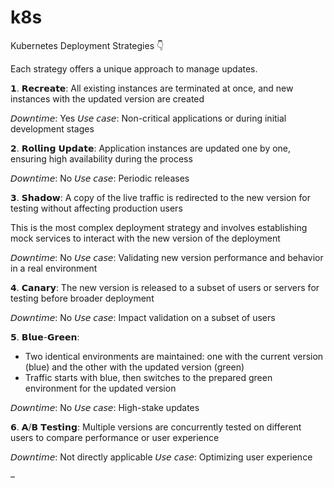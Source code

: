 # k8s

Kubernetes Deployment Strategies 👇

Each strategy offers a unique approach to manage updates.

𝟭. 𝗥𝗲𝗰𝗿𝗲𝗮𝘁𝗲:
All existing instances are terminated at once, and new instances with the updated version are created

𝘋𝘰𝘸𝘯𝘵𝘪𝘮𝘦: Yes
𝘜𝘴𝘦 𝘤𝘢𝘴𝘦: Non-critical applications or during initial development stages

𝟮. 𝗥𝗼𝗹𝗹𝗶𝗻𝗴 𝗨𝗽𝗱𝗮𝘁𝗲:
Application instances are updated one by one, ensuring high availability during the process

𝘋𝘰𝘸𝘯𝘵𝘪𝘮𝘦: No
𝘜𝘴𝘦 𝘤𝘢𝘴𝘦: Periodic releases

𝟯. 𝗦𝗵𝗮𝗱𝗼𝘄:
A copy of the live traffic is redirected to the new version for testing without affecting production users

This is the most complex deployment strategy and involves establishing mock services to interact with the new version of the deployment

𝘋𝘰𝘸𝘯𝘵𝘪𝘮𝘦: No
𝘜𝘴𝘦 𝘤𝘢𝘴𝘦: Validating new version performance and behavior in a real environment

𝟰. 𝗖𝗮𝗻𝗮𝗿𝘆:
The new version is released to a subset of users or servers for testing before broader deployment

𝘋𝘰𝘸𝘯𝘵𝘪𝘮𝘦: No
𝘜𝘴𝘦 𝘤𝘢𝘴𝘦: Impact validation on a subset of users

𝟱. 𝗕𝗹𝘂𝗲-𝗚𝗿𝗲𝗲𝗻:
- Two identical environments are maintained: one with the current version (blue) and the other with the updated version (green)
- Traffic starts with blue, then switches to the prepared green environment for the updated version

𝘋𝘰𝘸𝘯𝘵𝘪𝘮𝘦: No
𝘜𝘴𝘦 𝘤𝘢𝘴𝘦: High-stake updates

𝟲. 𝗔/𝗕 𝗧𝗲𝘀𝘁𝗶𝗻𝗴:
Multiple versions are concurrently tested on different users to compare performance or user experience

𝘋𝘰𝘸𝘯𝘵𝘪𝘮𝘦: Not directly applicable
𝘜𝘴𝘦 𝘤𝘢𝘴𝘦: Optimizing user experience 

–
